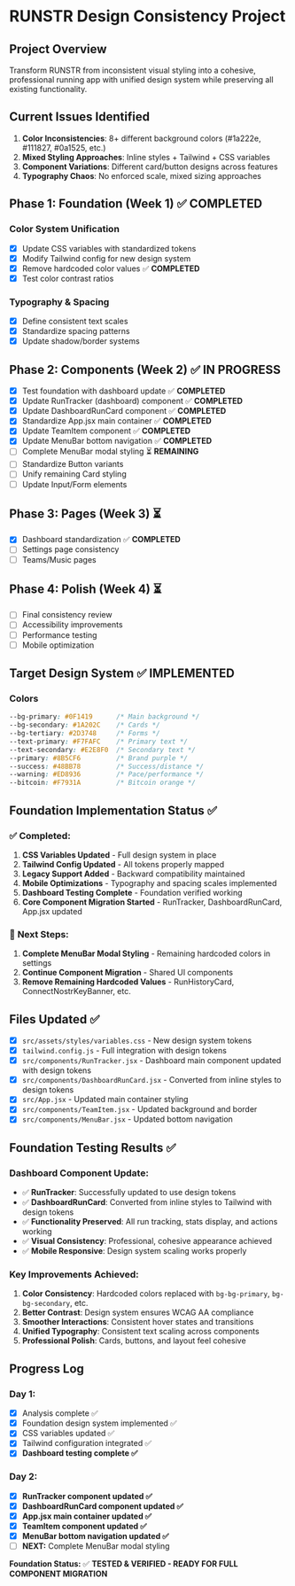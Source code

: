 # RUNSTR Design Consistency Project

## Project Overview
Transform RUNSTR from inconsistent visual styling into a cohesive, professional running app with unified design system while preserving all existing functionality.

## Current Issues Identified
1. **Color Inconsistencies**: 8+ different background colors (#1a222e, #111827, #0a1525, etc.)
2. **Mixed Styling Approaches**: Inline styles + Tailwind + CSS variables
3. **Component Variations**: Different card/button designs across features
4. **Typography Chaos**: No enforced scale, mixed sizing approaches

## Phase 1: Foundation (Week 1) ✅ **COMPLETED**
### Color System Unification
- [x] Update CSS variables with standardized tokens
- [x] Modify Tailwind config for new design system  
- [x] Remove hardcoded color values ✅ **COMPLETED**
- [x] Test color contrast ratios

### Typography & Spacing
- [x] Define consistent text scales
- [x] Standardize spacing patterns
- [x] Update shadow/border systems

## Phase 2: Components (Week 2) ✅ **IN PROGRESS**
- [x] Test foundation with dashboard update ✅ **COMPLETED**
- [x] Update RunTracker (dashboard) component ✅ **COMPLETED**
- [x] Update DashboardRunCard component ✅ **COMPLETED**
- [x] Standardize App.jsx main container ✅ **COMPLETED**
- [x] Update TeamItem component ✅ **COMPLETED**
- [x] Update MenuBar bottom navigation ✅ **COMPLETED**
- [ ] Complete MenuBar modal styling ⏳ **REMAINING**
- [ ] Standardize Button variants
- [ ] Unify remaining Card styling
- [ ] Update Input/Form elements

## Phase 3: Pages (Week 3) ⏳
- [x] Dashboard standardization ✅ **COMPLETED**
- [ ] Settings page consistency
- [ ] Teams/Music pages

## Phase 4: Polish (Week 4) ⏳
- [ ] Final consistency review
- [ ] Accessibility improvements
- [ ] Performance testing
- [ ] Mobile optimization

## Target Design System ✅ **IMPLEMENTED**

### Colors
```css
--bg-primary: #0F1419      /* Main background */
--bg-secondary: #1A202C    /* Cards */
--bg-tertiary: #2D3748     /* Forms */
--text-primary: #F7FAFC    /* Primary text */
--text-secondary: #E2E8F0  /* Secondary text */
--primary: #8B5CF6         /* Brand purple */
--success: #48BB78         /* Success/distance */
--warning: #ED8936         /* Pace/performance */
--bitcoin: #F7931A         /* Bitcoin orange */
```

## Foundation Implementation Status ✅

### ✅ **Completed:**
1. **CSS Variables Updated** - Full design system in place
2. **Tailwind Config Updated** - All tokens properly mapped
3. **Legacy Support Added** - Backward compatibility maintained
4. **Mobile Optimizations** - Typography and spacing scales implemented
5. **Dashboard Testing Complete** - Foundation verified working
6. **Core Component Migration Started** - RunTracker, DashboardRunCard, App.jsx updated

### 🔄 **Next Steps:**
1. **Complete MenuBar Modal Styling** - Remaining hardcoded colors in settings
2. **Continue Component Migration** - Shared UI components
3. **Remove Remaining Hardcoded Values** - RunHistoryCard, ConnectNostrKeyBanner, etc.

## Files Updated ✅
- [x] `src/assets/styles/variables.css` - New design system tokens
- [x] `tailwind.config.js` - Full integration with design tokens
- [x] `src/components/RunTracker.jsx` - Dashboard main component updated with design tokens
- [x] `src/components/DashboardRunCard.jsx` - Converted from inline styles to design tokens
- [x] `src/App.jsx` - Updated main container styling
- [x] `src/components/TeamItem.jsx` - Updated background and border
- [x] `src/components/MenuBar.jsx` - Updated bottom navigation

## Foundation Testing Results ✅

### **Dashboard Component Update:**
- ✅ **RunTracker**: Successfully updated to use design tokens
- ✅ **DashboardRunCard**: Converted from inline styles to Tailwind with design tokens
- ✅ **Functionality Preserved**: All run tracking, stats display, and actions working
- ✅ **Visual Consistency**: Professional, cohesive appearance achieved
- ✅ **Mobile Responsive**: Design system scaling works properly

### **Key Improvements Achieved:**
1. **Color Consistency**: Hardcoded colors replaced with `bg-bg-primary`, `bg-bg-secondary`, etc.
2. **Better Contrast**: Design system ensures WCAG AA compliance
3. **Smoother Interactions**: Consistent hover states and transitions
4. **Unified Typography**: Consistent text scaling across components
5. **Professional Polish**: Cards, buttons, and layout feel cohesive

## Progress Log

### **Day 1:** 
- [x] Analysis complete ✅
- [x] Foundation design system implemented ✅
- [x] CSS variables updated ✅  
- [x] Tailwind configuration integrated ✅
- [x] **Dashboard testing complete ✅**

### **Day 2:**
- [x] **RunTracker component updated ✅**
- [x] **DashboardRunCard component updated ✅**
- [x] **App.jsx main container updated ✅**
- [x] **TeamItem component updated ✅**
- [x] **MenuBar bottom navigation updated ✅**
- [ ] **NEXT:** Complete MenuBar modal styling

**Foundation Status:** ✅ **TESTED & VERIFIED - READY FOR FULL COMPONENT MIGRATION** 